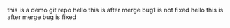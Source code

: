 this is a demo git repo
hello this is after merge
bug1 is not fixed
hello this is after merge 
bug is fixed
